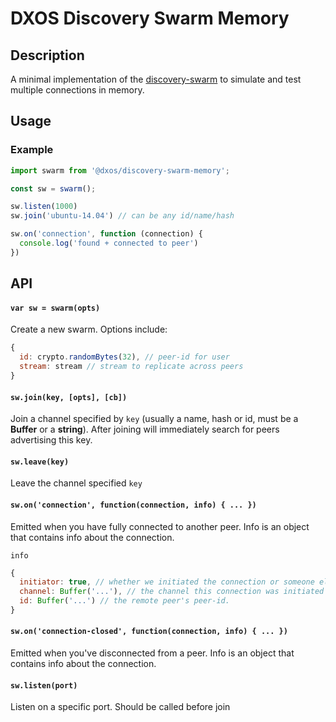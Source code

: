 # DXOS Discovery Swarm Memory

## Description

A minimal implementation of the [discovery-swarm](https://github.com/mafintosh/discovery-swarm)
to simulate and test multiple connections in memory.

## Usage

### Example

```javascript
import swarm from '@dxos/discovery-swarm-memory';

const sw = swarm();

sw.listen(1000)
sw.join('ubuntu-14.04') // can be any id/name/hash

sw.on('connection', function (connection) {
  console.log('found + connected to peer')
})
```

## API

#### `var sw = swarm(opts)`

Create a new swarm. Options include:
```js
{
  id: crypto.randomBytes(32), // peer-id for user
  stream: stream // stream to replicate across peers
}
```

#### `sw.join(key, [opts], [cb])`

Join a channel specified by `key` (usually a name, hash or id, must be a **Buffer** or a **string**). After joining will immediately search for peers advertising this key.

#### `sw.leave(key)`

Leave the channel specified `key`

#### `sw.on('connection', function(connection, info) { ... })`

Emitted when you have fully connected to another peer. Info is an object that contains info about the connection.

`info`

```js
{
  initiator: true, // whether we initiated the connection or someone else did.
  channel: Buffer('...'), // the channel this connection was initiated on. only set if initiator === true.
  id: Buffer('...') // the remote peer's peer-id.
}
```

#### `sw.on('connection-closed', function(connection, info) { ... })`

Emitted when you've disconnected from a peer. Info is an object that contains info about the connection.

#### `sw.listen(port)`

Listen on a specific port. Should be called before join
